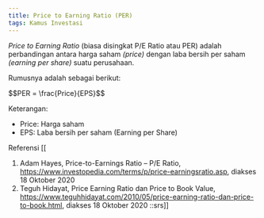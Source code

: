 ```yaml
---
title: Price to Earning Ratio (PER)
tags: Kamus Investasi
---
```

_Price to Earning Ratio_ (biasa disingkat P/E Ratio atau PER) adalah perbandingan antara harga saham _(price)_ dengan laba bersih per saham _(earning per share)_ suatu perusahaan. 

Rumusnya adalah sebagai berikut:

\$$PER = \frac{Price}{EPS}$$ 

Keterangan:
- Price: Harga saham
- EPS: Laba bersih per saham (Earning per Share)

Referensi [[
1. Adam Hayes, Price-to-Earnings Ratio – P/E Ratio, https://www.investopedia.com/terms/p/price-earningsratio.asp, diakses 18 Oktober 2020
2. Teguh Hidayat, Price Earning Ratio dan Price to Book Value, https://www.teguhhidayat.com/2010/05/price-earning-ratio-dan-price-to-book.html, diakses 18 Oktober 2020
::srs]]
